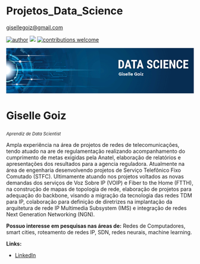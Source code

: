 # Projetos_Data_Science
gisellegoiz@gmail.com

[![author](https://img.shields.io/badge/author-gisellegoiz-red.svg)](https://www.linkedin.com/in/giselle-goiz-70565a95) [![](https://img.shields.io/badge/python-3.7+-blue.svg)](https://www.python.org/downloads/release/python-365/) [![contributions welcome](https://img.shields.io/badge/contributions-welcome-brightgreen.svg?style=flat)](https://github.com/gisellegoiz/Projetos_Data_Science)

<p align="center">
  <img src="giselle.png" >
</p>

# Giselle Goiz
<sub>*Aprendiz de Data Scientist*</sub>

Ampla experiência na área de projetos de redes de telecomunicações, tendo atuado na are de regulamentação realizando acompanhamento do cumprimento de metas exigidas pela Anatel, elaboração de relatórios e apresentações dos resultados para a agencia reguladora. Atualmente na área de engenharia desenvolvendo projetos de Serviço Telefônico Fixo Comutado (STFC). Ultimamente atuando nos projetos voltados as novas demandas dos serviços de Voz Sobre IP (VOIP) e Fiber to the Home (FTTH), na construção de mapas de topologia de rede, elaboração de projetos para adequação do backbone, visando a migração da tecnologia das redes TDM para IP, colaboração para definição de diretrizes na implantação da arquitetura de rede IP Multimedia Subsystem (IMS) e integração de redes Next Generation Networking (NGN). 

**Possuo interesse em pesquisas nas áreas de:** Redes de Computadores, smart cities, roteamento de redes IP, SDN, redes neurais, machine learning.

**Links:**
*  [LinkedIn](https://www.linkedin.com/in/giselle-goiz-70565a95)


